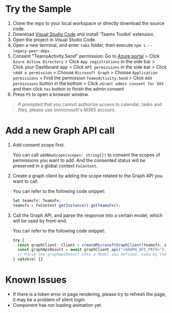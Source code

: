 # Try the Sample

1. Clone the repo to your local workspace or directly download the source code.
2. Download [Visual Studio Code](https://code.visualstudio.com) and install 'Teams Toolkit' extension.
3. Open the project in Visual Studio Code.
4. Open a new terminal, and enter `tabs` folder, then execute `npm i --legacy-peer-deps`.
5. Consent "TeamsActivity.Send" permission: Go to [Azure portal](https://portal.azure.com/) > Click `Azure Active Directory` > Click `App registrations` in the side bar > Click your Dashboard app > Click `API permissions` in the side bar > Click `+Add a permission` > Choose `Microsoft Graph` > Choose `Application permissions` > Find the permission `TeamsActivity.Send` > Click `Add permissions` button in the bottom > Click `✔Grant admin consent for XXX` and then click `Yes` button to finish the admin consent
6. Press `F5` to open a browser window.

> If prompted that you cannot authorize access to calendar, tasks and files, please use onmicrosoft's M365 account.

# Add a new Graph API call

1. Add consent scope first.

   You can call `addNewScope(scopes: string[])` to consent the scopes of permissions you want to add. And the consented status will be preserved in a global context `FxContext`.
2. Create a graph client by adding the scope related to the Graph API you want to call. 

   You can refer to the following code snippet:
   ```ts
   let teamsfx: TeamsFx;
   teamsfx = FxContext.getInstance().getTeamsFx();
   ```
3. Call the Graph API, and parse the response into a certain model, which will be used by front-end.

   You can refer to the following code snippet:
   ```ts
   try {
     const graphClient: Client = createMicrosoftGraphClient(teamsfx, scope);
     const graphApiResult = await graphClient.api("<GRAPH_API_PATH>").get();
     // Parse the graphApiResult into a Model you defined, used by the front-end.
   } catch(e) {} 
   ```

# Known Issues

- If there is a token error in page rendering, please try to refresh the page, it may be a problem of silent login.
- Component has not loading animation yet.
